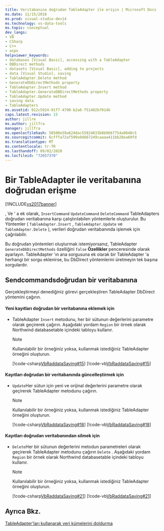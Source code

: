 ```yaml
---
title: Veritabanına doğrudan TableAdapter ile erişin | Microsoft Docs
ms.date: 11/15/2016
ms.prod: visual-studio-dev14
ms.technology: vs-data-tools
ms.topic: conceptual
dev_langs:
- VB
- CSharp
- C++
- aspx
helpviewer_keywords:
- databases [Visual Basic], accessing with a TableAdapter
- DBDirect methods
- datasets [Visual Basic], adding to projects
- data [Visual Studio], saving
- TableAdapter.Delete method
- GenerateDbDirectMethods property
- TableAdapter.Insert method
- TableAdapter.GenerateDBDirectMethods property
- TableAdapter.Update method
- saving data
- TableAdapters
ms.assetid: 012c5924-91f7-4790-b2a6-f51402b7014b
caps.latest.revision: 15
author: jillre
ms.author: jillfra
manager: jillfra
ms.openlocfilehash: 58500e59a624dac55824033b8b9667754a9040c5
ms.sourcegitcommit: 6cfffa72af599a9d667249caaaa411bb28ea69fd
ms.translationtype: MT
ms.contentlocale: tr-TR
ms.lasthandoff: 09/02/2020
ms.locfileid: "72657370"
---
```

# <a name="directly-access-the-database-with-a-tableadapter"></a>Bir TableAdapter ile veritabanına doğrudan erişme
[!INCLUDE[vs2017banner](../includes/vs2017banner.md)]

, Ve ' a ek olarak, `InsertCommand` `UpdateCommand` `DeleteCommand` TableAdapters doğrudan veritabanına karşı çalıştırılabilen yöntemlerle oluşturulur. Bu Yöntemler ( `TableAdapter.Insert` , `TableAdapter.Update` ve `TableAdapter.Delete` ), verileri doğrudan veritabanında işlemek için çağrılabilir.

 Bu doğrudan yöntemleri oluşturmak istemiyorsanız, TableAdapter `GenerateDbDirectMethods` özelliğini `false` **Özellikler** penceresinde olarak ayarlayın. TableAdapter 'ın ana sorgusuna ek olarak bir TableAdapter 'a herhangi bir sorgu eklenirse, bu DbDirect yöntemlerini üretmeyin tek başına sorgulardır.

## <a name="sendcommandsdirectly-to-a-database"></a>Sendcommandsdoğrudan bir veritabanına
 Gerçekleştirmeyi denediğiniz görevi gerçekleştiren TableAdapter DbDirect yöntemini çağırın.

#### <a name="to-insert-new-records-directly-into-a-database"></a>Yeni kayıtları doğrudan bir veritabanına eklemek için

- TableAdapter `Insert` metodunu, her bir sütunun değerlerini parametre olarak geçirerek çağırın. Aşağıdaki yordam `Region` bir örnek olarak Northwind databasetable içindeki tabloyu kullanır.

    > [!NOTE]
    > Kullanılabilir bir örneğiniz yoksa, kullanmak istediğiniz TableAdapter örneğini oluşturun.

     [!code-csharp[VbRaddataSaving#15](../snippets/csharp/VS_Snippets_VBCSharp/VbRaddataSaving/CS/Class1.cs#15)]
     [!code-vb[VbRaddataSaving#15](../snippets/visualbasic/VS_Snippets_VBCSharp/VbRaddataSaving/VB/Class1.vb#15)]

#### <a name="to-update-records-directly-in-a-database"></a>Kayıtları doğrudan bir veritabanında güncelleştirmek için

- `Update`Her sütun için yeni ve orijinal değerlerini parametre olarak geçirerek TableAdapter metodunu çağırın.

    > [!NOTE]
    > Kullanılabilir bir örneğiniz yoksa, kullanmak istediğiniz TableAdapter örneğini oluşturun.

     [!code-csharp[VbRaddataSaving#18](../snippets/csharp/VS_Snippets_VBCSharp/VbRaddataSaving/CS/Class1.cs#18)]
     [!code-vb[VbRaddataSaving#18](../snippets/visualbasic/VS_Snippets_VBCSharp/VbRaddataSaving/VB/Class1.vb#18)]

#### <a name="to-delete-records-directly-from-a-database"></a>Kayıtları doğrudan veritabanından silmek için

- `Delete`Her bir sütunun değerlerini metodun parametreleri olarak geçirerek TableAdapter metodunu çağırın `Delete` . Aşağıdaki yordam `Region` bir örnek olarak Northwind databasetable içindeki tabloyu kullanır.

    > [!NOTE]
    > Kullanılabilir bir örneğiniz yoksa, kullanmak istediğiniz TableAdapter örneğini oluşturun.

     [!code-csharp[VbRaddataSaving#21](../snippets/csharp/VS_Snippets_VBCSharp/VbRaddataSaving/CS/Class1.cs#21)]
     [!code-vb[VbRaddataSaving#21](../snippets/visualbasic/VS_Snippets_VBCSharp/VbRaddataSaving/VB/Class1.vb#21)]

## <a name="see-also"></a>Ayrıca Bkz.
 [TableAdapter'ları kullanarak veri kümelerini doldurma](../data-tools/fill-datasets-by-using-tableadapters.md)
